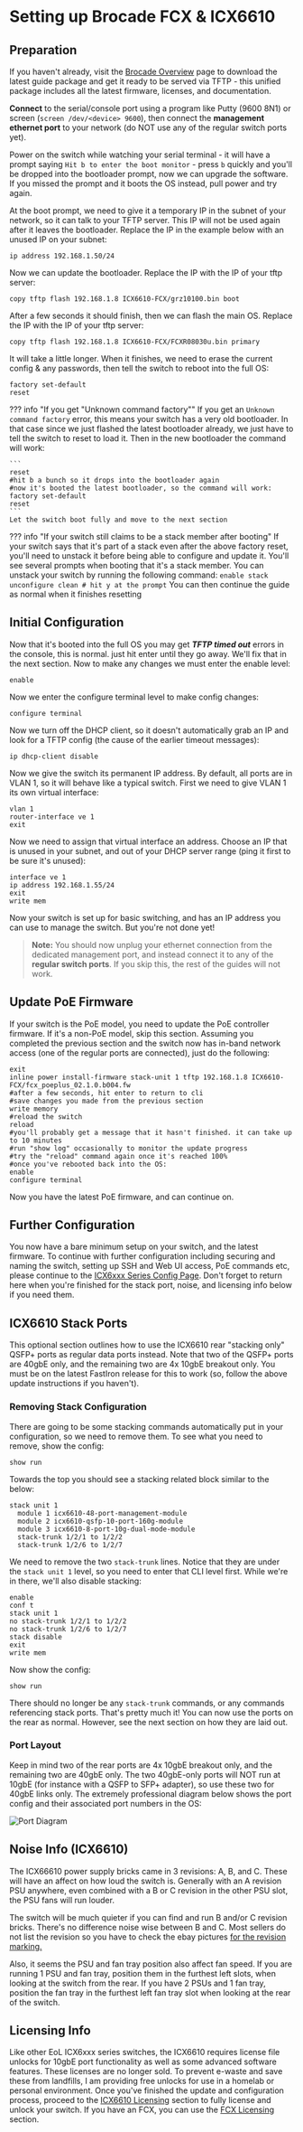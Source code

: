 # Setting up Brocade FCX & ICX6610

## Preparation
If you haven't already, visit the [Brocade Overview](brocade-overview.md) page to download the latest guide package and get it ready to be served via TFTP - this unified package includes all the latest firmware, licenses, and documentation.  

**Connect** to the serial/console port using a program like Putty (9600 8N1) or screen (`screen /dev/<device> 9600`), then connect the **management ethernet port** to your network (do NOT use any of the regular switch ports yet).

Power on the switch while watching your serial terminal - it will have a prompt saying ```Hit b to enter the boot monitor``` - press ```b``` quickly and you'll be dropped into the bootloader prompt, now we can upgrade the software. If you missed the prompt and it boots the OS instead, pull power and try again.

At the boot prompt, we need to give it a temporary IP in the subnet of your network, so it can talk to your TFTP server. This IP will not be used again after it leaves the bootloader. Replace the IP in the example below with an unused IP on your subnet:

```
ip address 192.168.1.50/24
```
Now we can update the bootloader. Replace the IP with the IP of your tftp server:
```
copy tftp flash 192.168.1.8 ICX6610-FCX/grz10100.bin boot
```

After a few seconds it should finish, then we can flash the main OS. Replace the IP with the IP of your tftp server:
```
copy tftp flash 192.168.1.8 ICX6610-FCX/FCXR08030u.bin primary
```
It will take a little longer. When it finishes, we need to erase the current config & any passwords, then tell the switch to reboot into the full OS:

```
factory set-default
reset
```
??? info "If you get "Unknown command factory""
    If you get an `Unknown command factory` error, this means your switch has a very old bootloader. In that case since we just flashed the latest bootloader already, we just have to tell the switch to reset to load it. Then in the new bootloader the command will work:

    ```
    reset
    #hit b a bunch so it drops into the bootloader again
    #now it's booted the latest bootloader, so the command will work:
    factory set-default
    reset
    ```
    Let the switch boot fully and move to the next section

??? info "If your switch still claims to be a stack member after booting"
    If your switch says that it's part of a stack even after the above factory reset, you'll need to unstack it before being able to configure and update it. You'll see several prompts when booting that it's a stack member. You can unstack your switch by running the following command:
    ```
    enable
    stack unconfigure clean
    # hit y at the prompt
    ```
    You can then continue the guide as normal when it finishes resetting

## Initial Configuration

Now that it's booted into the full OS you may get  **_TFTP timed out_**  errors in the console, this is normal. just hit enter until they go away. We'll fix that in the next section. Now to make any changes we must enter the enable level:
```
enable
```
Now we enter the configure terminal level to make config changes:

```
configure terminal
```
Now we turn off the DHCP client, so it doesn't automatically grab an IP and look for a TFTP config (the cause of the earlier timeout messages):
```
ip dhcp-client disable
```
Now we give the switch its permanent IP address. By default, all ports are in VLAN 1, so it will behave like a typical switch. First we need to give VLAN 1 its own virtual interface:

```
vlan 1
router-interface ve 1
exit
```
Now we need to assign that virtual interface an address. Choose an IP that is unused in your subnet, and out of your DHCP server range (ping it first to be sure it's unused):
```
interface ve 1
ip address 192.168.1.55/24
exit
write mem
```
Now your switch is set up for basic switching, and has an IP address you can use to manage the switch. But you're not done yet!  
>**Note:**  You should now unplug your ethernet connection from the dedicated management port, and instead connect it to any of the  **regular switch ports**.  If you skip this, the rest of the guides will not work.

## Update PoE Firmware
If your switch is the PoE model, you need to update the PoE controller firmware. If it's a non-PoE model, skip this section. Assuming you completed the previous section and the switch now has in-band network access (one of the regular ports are connected), just do the following:
```
exit
inline power install-firmware stack-unit 1 tftp 192.168.1.8 ICX6610-FCX/fcx_poeplus_02.1.0.b004.fw
#after a few seconds, hit enter to return to cli
#save changes you made from the previous section
write memory
#reload the switch
reload
#you'll probably get a message that it hasn't finished. it can take up to 10 minutes
#run "show log" occasionally to monitor the update progress
#try the "reload" command again once it's reached 100%
#once you've rebooted back into the OS:
enable
configure terminal
```
Now you have the latest PoE firmware, and can continue on.

## Further Configuration
You now have a bare minimum setup on your switch, and the latest firmware. To continue with further configuration including securing and naming the switch, setting up SSH and Web UI access, PoE commands etc, please continue to the [ICX6xxx Series Config Page](icx6xxx-adv.md). Don't forget to return here when you're finished for the stack port, noise, and licensing info below if you need them.


## ICX6610 Stack Ports
This optional section outlines how to use the ICX6610 rear "stacking only" QSFP+ ports as regular data ports instead. Note that two of the QSFP+ ports are 40gbE only, and the remaining two are 4x 10gbE breakout only. You must be on the latest FastIron release for this to work (so, follow the above update instructions if you haven't).

### Removing Stack Configuration
There are going to be some stacking commands automatically put in your configuration, so we need to remove them. To see what you need to remove, show the config:
```
show run
```
Towards the top you should see a stacking related block similar to the below:
```
stack unit 1
  module 1 icx6610-48-port-management-module
  module 2 icx6610-qsfp-10-port-160g-module
  module 3 icx6610-8-port-10g-dual-mode-module
  stack-trunk 1/2/1 to 1/2/2
  stack-trunk 1/2/6 to 1/2/7
```

We need to remove the two ```stack-trunk``` lines. Notice that they are under the ```stack unit 1``` level, so you need to enter that CLI level first. While we're in there, we'll also disable stacking:
```
enable
conf t
stack unit 1
no stack-trunk 1/2/1 to 1/2/2
no stack-trunk 1/2/6 to 1/2/7
stack disable
exit
write mem
```
Now show the config:
```
show run
```
There should no longer be any ```stack-trunk``` commands, or any commands referencing stack ports. That's pretty much it! You can now use the ports on the rear as normal. However, see the next section on how they are laid out.

### Port Layout
Keep in mind two of the rear ports are 4x 10gbE breakout only, and the remaining two are 40gbE only. The two 40gbE-only ports will NOT run at 10gbE (for instance with a QSFP to SFP+ adapter), so use these two for 40gbE links only. The extremely professional diagram below shows the port config and their associated port numbers in the OS:

![Port Diagram](store/icx-ports.png)


## Noise Info (ICX6610)
The ICX66610 power supply bricks came in 3 revisions: A, B, and C. These will have an affect on how loud the switch is. Generally with an A revision PSU anywhere, even combined with a B or C revision in the other PSU slot, the PSU fans will run louder.

The switch will be much quieter if you can find and run B and/or C revision bricks. There's no difference noise wise between B and C. Most sellers do not list the revision so you have to check the ebay pictures [for the revision marking.](store/psu-rev.jpg)

Also, it seems the PSU and fan tray position also affect fan speed. If you are running 1 PSU and fan tray, position them in the furthest left slots, when looking at the switch from the rear. If you have 2 PSUs and 1 fan tray, position the fan tray in the furthest left fan tray slot when looking at the rear of the switch.  

## Licensing Info
Like other EoL ICX6xxx series switches, the ICX6610 requires license file unlocks for 10gbE port functionality as well as some advanced software features. These licenses are no longer sold. To prevent e-waste and save these from landfills, I am providing free unlocks for use in a homelab or personal environment. Once you've finished the update and configuration process, proceed to the [ICX6610 Licensing](6610.md) section to fully license and unlock your switch. If you have an FCX, you can use the [FCX Licensing](fcxlic.md) section.
